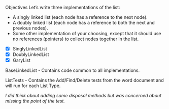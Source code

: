 Objectives
Let’s write three implementations of the list:
*	A singly linked list (each node has a reference to the next node).
*	A doubly linked list (each node has a reference to both the next and previous nodes).
*	Some other implementation of your choosing, except that it should use no references (pointers) to collect nodes together in the list.

- [x] SinglyLinkedList
- [x] DoublyLinkedList
- [x] GaryList

BaseLinkedList - Contains code common to all implementations.

ListTests - Contains the Add/Find/Delete tests from the word document and will run for each List Type.

*I did think about adding some disposal methods but was concerned about missing the point of the test.*
